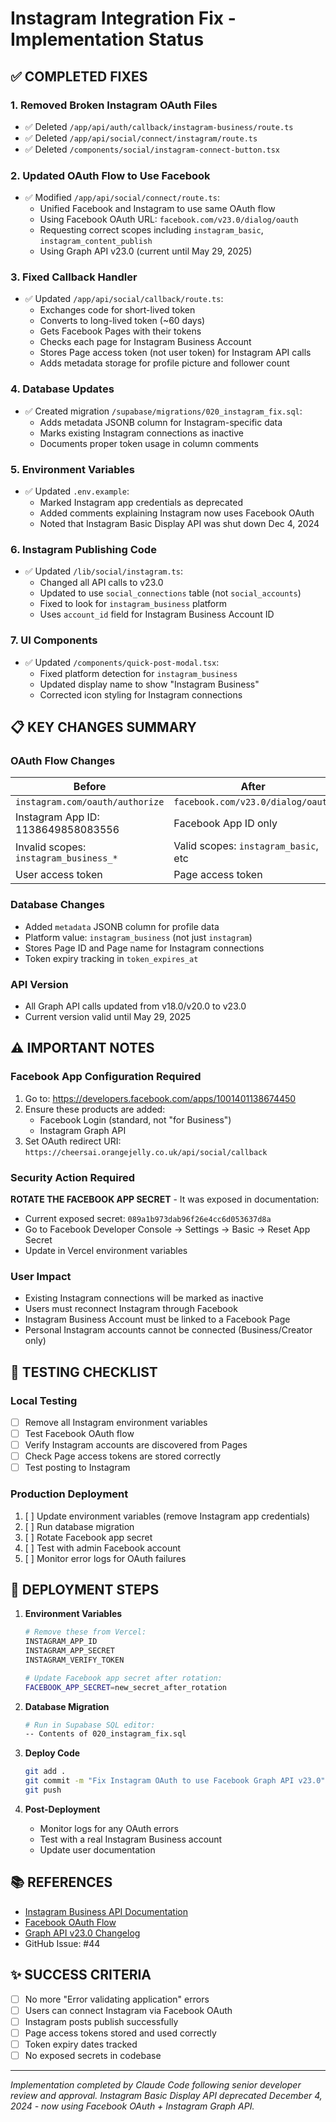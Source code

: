 # Instagram Integration Fix - Implementation Status

## ✅ COMPLETED FIXES

### 1. Removed Broken Instagram OAuth Files
- ✅ Deleted `/app/api/auth/callback/instagram-business/route.ts`
- ✅ Deleted `/app/api/social/connect/instagram/route.ts`
- ✅ Deleted `/components/social/instagram-connect-button.tsx`

### 2. Updated OAuth Flow to Use Facebook
- ✅ Modified `/app/api/social/connect/route.ts`:
  - Unified Facebook and Instagram to use same OAuth flow
  - Using Facebook OAuth URL: `facebook.com/v23.0/dialog/oauth`
  - Requesting correct scopes including `instagram_basic`, `instagram_content_publish`
  - Using Graph API v23.0 (current until May 29, 2025)

### 3. Fixed Callback Handler
- ✅ Updated `/app/api/social/callback/route.ts`:
  - Exchanges code for short-lived token
  - Converts to long-lived token (~60 days)
  - Gets Facebook Pages with their tokens
  - Checks each page for Instagram Business Account
  - Stores Page access token (not user token) for Instagram API calls
  - Adds metadata storage for profile picture and follower count

### 4. Database Updates
- ✅ Created migration `/supabase/migrations/020_instagram_fix.sql`:
  - Adds metadata JSONB column for Instagram-specific data
  - Marks existing Instagram connections as inactive
  - Documents proper token usage in column comments

### 5. Environment Variables
- ✅ Updated `.env.example`:
  - Marked Instagram app credentials as deprecated
  - Added comments explaining Instagram now uses Facebook OAuth
  - Noted that Instagram Basic Display API was shut down Dec 4, 2024

### 6. Instagram Publishing Code
- ✅ Updated `/lib/social/instagram.ts`:
  - Changed all API calls to v23.0
  - Updated to use `social_connections` table (not `social_accounts`)
  - Fixed to look for `instagram_business` platform
  - Uses `account_id` field for Instagram Business Account ID

### 7. UI Components
- ✅ Updated `/components/quick-post-modal.tsx`:
  - Fixed platform detection for `instagram_business`
  - Updated display name to show "Instagram Business"
  - Corrected icon styling for Instagram connections

## 📋 KEY CHANGES SUMMARY

### OAuth Flow Changes
| Before | After |
|--------|-------|
| `instagram.com/oauth/authorize` | `facebook.com/v23.0/dialog/oauth` |
| Instagram App ID: 1138649858083556 | Facebook App ID only |
| Invalid scopes: `instagram_business_*` | Valid scopes: `instagram_basic`, etc |
| User access token | Page access token |

### Database Changes
- Added `metadata` JSONB column for profile data
- Platform value: `instagram_business` (not just `instagram`)
- Stores Page ID and Page name for Instagram connections
- Token expiry tracking in `token_expires_at`

### API Version
- All Graph API calls updated from v18.0/v20.0 to v23.0
- Current version valid until May 29, 2025

## ⚠️ IMPORTANT NOTES

### Facebook App Configuration Required
1. Go to: https://developers.facebook.com/apps/1001401138674450
2. Ensure these products are added:
   - Facebook Login (standard, not "for Business")
   - Instagram Graph API
3. Set OAuth redirect URI: `https://cheersai.orangejelly.co.uk/api/social/callback`

### Security Action Required
**ROTATE THE FACEBOOK APP SECRET** - It was exposed in documentation:
- Current exposed secret: `089a1b973dab96f26e4cc6d053637d8a`
- Go to Facebook Developer Console → Settings → Basic → Reset App Secret
- Update in Vercel environment variables

### User Impact
- Existing Instagram connections will be marked as inactive
- Users must reconnect Instagram through Facebook
- Instagram Business Account must be linked to a Facebook Page
- Personal Instagram accounts cannot be connected (Business/Creator only)

## 🧪 TESTING CHECKLIST

### Local Testing
- [ ] Remove all Instagram environment variables
- [ ] Test Facebook OAuth flow
- [ ] Verify Instagram accounts are discovered from Pages
- [ ] Check Page access tokens are stored correctly
- [ ] Test posting to Instagram

### Production Deployment
1. [ ] Update environment variables (remove Instagram app credentials)
2. [ ] Run database migration
3. [ ] Rotate Facebook app secret
4. [ ] Test with admin Facebook account
5. [ ] Monitor error logs for OAuth failures

## 🚀 DEPLOYMENT STEPS

1. **Environment Variables**
   ```bash
   # Remove these from Vercel:
   INSTAGRAM_APP_ID
   INSTAGRAM_APP_SECRET
   INSTAGRAM_VERIFY_TOKEN
   
   # Update Facebook app secret after rotation:
   FACEBOOK_APP_SECRET=new_secret_after_rotation
   ```

2. **Database Migration**
   ```bash
   # Run in Supabase SQL editor:
   -- Contents of 020_instagram_fix.sql
   ```

3. **Deploy Code**
   ```bash
   git add .
   git commit -m "Fix Instagram OAuth to use Facebook Graph API v23.0"
   git push
   ```

4. **Post-Deployment**
   - Monitor logs for any OAuth errors
   - Test with a real Instagram Business account
   - Update user documentation

## 📚 REFERENCES

- [Instagram Business API Documentation](https://developers.facebook.com/docs/instagram-api)
- [Facebook OAuth Flow](https://developers.facebook.com/docs/facebook-login/guides/advanced/manual-flow)
- [Graph API v23.0 Changelog](https://developers.facebook.com/docs/graph-api/changelog/version23.0)
- GitHub Issue: #44

## ✨ SUCCESS CRITERIA

- [ ] No more "Error validating application" errors
- [ ] Users can connect Instagram via Facebook OAuth
- [ ] Instagram posts publish successfully
- [ ] Page access tokens stored and used correctly
- [ ] Token expiry dates tracked
- [ ] No exposed secrets in codebase

---

*Implementation completed by Claude Code following senior developer review and approval.*
*Instagram Basic Display API deprecated December 4, 2024 - now using Facebook OAuth + Instagram Graph API.*